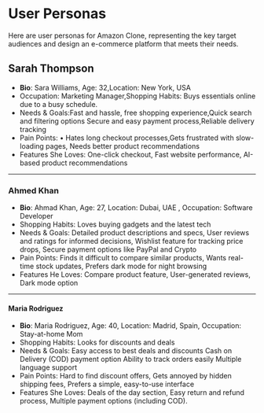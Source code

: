 # User Personas

Here are user personas for Amazon Clone, representing the key target audiences
and design an e-commerce platform that meets their needs.

## Sarah Thompson

- **Bio**: Sara Williams, Age: 32,Location: New York, USA
- Occupation: Marketing Manager,Shopping Habits: Buys essentials online due to a
  busy schedule.
- Needs & Goals:Fast and hassle, free shopping experience,Quick search and
  filtering options Secure and easy payment process,Reliable delivery tracking
- Pain Points: • Hates long checkout processes,Gets frustrated with slow-loading
  pages, Needs better product recommendations
- Features She Loves: One-click checkout, Fast website performance, AI-based
  product recommendations

---

### Ahmed Khan

- **Bio**: Ahmad Khan, Age: 27, Location: Dubai, UAE , Occupation: Software
  Developer
- Shopping Habits: Loves buying gadgets and the latest tech
- Needs & Goals: Detailed product descriptions and specs, User reviews and
  ratings for informed decisions, Wishlist feature for tracking price drops,
  Secure payment options like PayPal and Crypto
- Pain Points: Finds it difficult to compare similar products, Wants real-time
  stock updates, Prefers dark mode for night browsing
- Features He Loves: Compare product feature, User-generated reviews, Dark mode
  option

---

#### Maria Rodriguez

- **Bio**: Maria Rodriguez, Age: 40, Location: Madrid, Spain, Occupation:
  Stay-at-home Mom
- Shopping Habits: Looks for discounts and deals
- Needs & Goals: Easy access to best deals and discounts Cash on Delivery (COD)
  payment option Ability to track orders easily Multiple language support
- Pain Points: Hard to find discount offers, Gets annoyed by hidden shipping
  fees, Prefers a simple, easy-to-use interface
- Features She Loves: Deals of the day section, Easy return and refund process,
  Multiple payment options (including COD).
